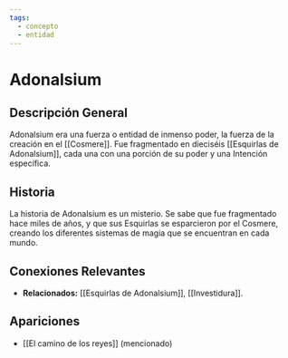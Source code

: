 ```yaml
---
tags:
  - concepto
  - entidad
---
```


# Adonalsium

## Descripción General
Adonalsium era una fuerza o entidad de inmenso poder, la fuerza de la creación en el [[Cosmere]]. Fue fragmentado en dieciséis [[Esquirlas de Adonalsium]], cada una con una porción de su poder y una Intención específica.

## Historia
La historia de Adonalsium es un misterio. Se sabe que fue fragmentado hace miles de años, y que sus Esquirlas se esparcieron por el Cosmere, creando los diferentes sistemas de magia que se encuentran en cada mundo.

## Conexiones Relevantes
* **Relacionados:** [[Esquirlas de Adonalsium]], [[Investidura]].

## Apariciones
* [[El camino de los reyes]] (mencionado)
